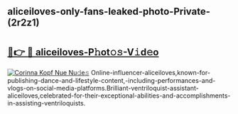 ## aliceiloves-only-fans​-leaked-photo​-Private-(2r2z1)


# <h2><a href="https://mediaupload.pro?title=aliceiloves&ref=git">🔗👉 🔴 aliceiloves-P𝚑ot𝚘𝚜-V𝚒d𝚎o</a></h2>

[![Corinna Kopf Nue Nu𝚍e𝚜](https://i.imgur.com/0qMVB7G.gif)](https://mediaupload.pro?title=aliceiloves&ref=git)
Online-influencer-aliceiloves,known-for-publishing-dance-and-lifestyle-content,-including-performances-and-vlogs-on-social-media-platforms.Brilliant-ventriloquist-assistant-aliceiloves,celebrated-for-their-exceptional-abilities-and-accomplishments-in-assisting-ventriloquists.  